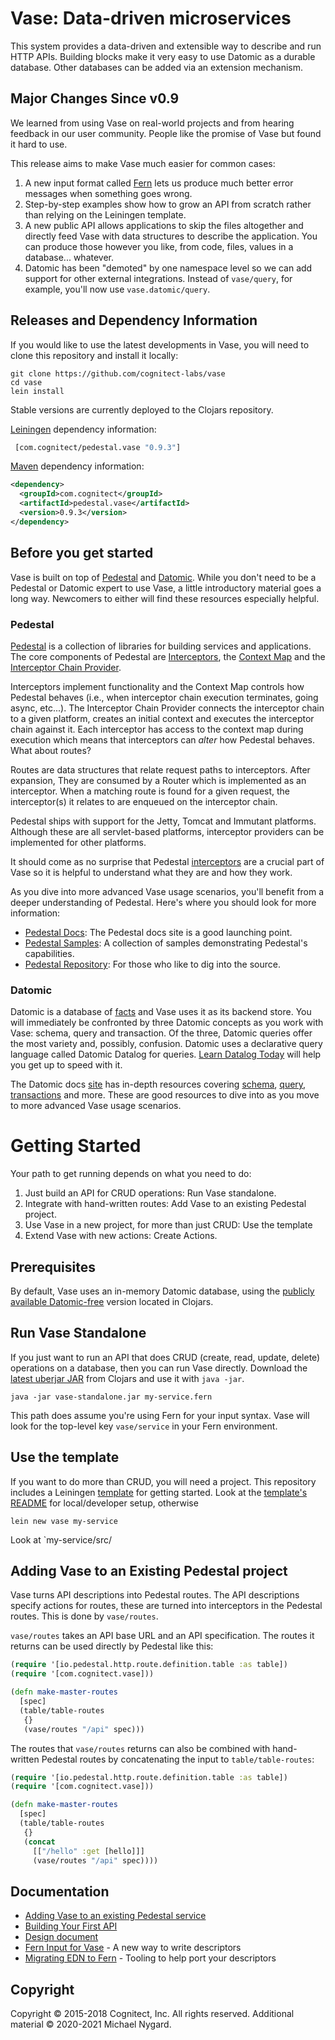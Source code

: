 # Vase: Data-driven microservices

This system provides a data-driven and extensible way to describe and
run HTTP APIs. Building blocks make it very easy to use Datomic as a
durable database. Other databases can be added via an extension mechanism.

## Major Changes Since v0.9

We learned from using Vase on real-world projects and from hearing
feedback in our user community. People like the promise of Vase but
found it hard to use.

This release aims to make Vase much easier for common cases:

1. A new input format called
   [Fern](https://github.com/cognitect-labs/fern) lets us produce much
   better error messages when something goes wrong.
2. Step-by-step examples show how to grow an API from scratch
   rather than relying on the Leiningen template.
3. A new public API allows applications to skip the files altogether
   and directly feed Vase with data structures to describe the
   application. You can produce those however you like, from code,
   files, values in a database... whatever.
4. Datomic has been "demoted" by one namespace level so we can add
   support for other external integrations. Instead of `vase/query`,
   for example, you'll now use `vase.datomic/query`.

## Releases and Dependency Information

If you would like to use the latest developments in Vase, you will need to
clone this repository and install it locally:

```
git clone https://github.com/cognitect-labs/vase
cd vase
lein install
```

Stable versions are currently deployed to the Clojars repository.

[Leiningen](https://github.com/technomancy/leiningen) dependency information:

```clj
 [com.cognitect/pedestal.vase "0.9.3"]
```

[Maven](http://maven.apache.org/) dependency information:

```xml
<dependency>
  <groupId>com.cognitect</groupId>
  <artifactId>pedestal.vase</artifactId>
  <version>0.9.3</version>
</dependency>
```

## Before you get started

Vase is built on top of [Pedestal](http://pedestal.io/)
and [Datomic](http://www.datomic.com/). While you don't need to be a
Pedestal or Datomic expert to use Vase, a little introductory material
goes a long way. Newcomers to either will find these resources especially helpful.

### Pedestal

[Pedestal](http://pedestal.io/index#what-is-pedestal) is a collection
of libraries for building services and applications. The core
components of Pedestal
are [Interceptors](http://pedestal.io/reference/interceptors),
the [Context Map](http://pedestal.io/reference/context-map) and the
[Interceptor Chain Provider](http://pedestal.io/reference/chain-providers).

Interceptors implement functionality and the Context Map controls how
Pedestal behaves (i.e., when interceptor chain execution terminates,
going async, etc...). The Interceptor Chain Provider connects the
interceptor chain to a given platform, creates an initial context and
executes the interceptor chain against it. Each interceptor has access
to the context map during execution which means that interceptors can
_alter_ how Pedestal behaves. What about routes?

Routes are data structures that relate request paths to
interceptors. After expansion, They are consumed by a Router which is
implemented as an interceptor. When a matching route is found for a
given request, the interceptor(s) it relates to are enqueued on the
interceptor chain.

Pedestal ships with support for the Jetty, Tomcat and Immutant
platforms. Although these are all servlet-based platforms, interceptor
providers can be implemented for other platforms.

It should come as no surprise that
Pedestal [interceptors](http://pedestal.io/reference/interceptors) are
a crucial part of Vase so it is helpful to understand what they are
and how they work.

As you dive into more advanced Vase usage scenarios, you'll benefit
from a deeper understanding of Pedestal.  Here's where you should look
for more information:

- [Pedestal Docs](http://pedestal.io): The Pedestal docs site is a good launching point.
- [Pedestal Samples](http://pedestal.io/samples/index): A collection of samples demonstrating Pedestal's capabilities.
- [Pedestal Repository](https://github.com/pedestal/pedestal): For those who like to dig into the source.

### Datomic

Datomic is a database
of [facts](http://docs.datomic.com/query.html#database-of-facts) and
Vase uses it as its backend store. You will immediately be confronted
by three Datomic concepts as you work with Vase: schema, query and
transaction. Of the three, Datomic queries offer the most variety and,
possibly, confusion. Datomic uses a declarative query language called
Datomic Datalog for
queries. [Learn Datalog Today](http://www.learndatalogtoday.org/) will
help you get up to speed with it.

The Datomic docs [site](http://docs.datomic.com/index.html) has
in-depth resources
covering
[schema](http://docs.datomic.com/schema.html),
[query](http://docs.datomic.com/query.html),
[transactions](http://docs.datomic.com/transactions.html) and
more. These are good resources to dive into as you move to more
advanced Vase usage scenarios.

# Getting Started

Your path to get running depends on what you need to do:

1. Just build an API for CRUD operations: Run Vase standalone.
2. Integrate with hand-written routes: Add Vase to an existing
   Pedestal project.
3. Use Vase in a new project, for more than just CRUD: Use the template
3. Extend Vase with new actions: Create Actions.

## Prerequisites

By default, Vase uses an in-memory Datomic database, using the
[publicly available
Datomic-free](https://clojars.org/com.datomic/datomic-free) version
located in Clojars.

## Run Vase Standalone

If you just want to run an API that does CRUD (create, read, update,
delete) operations on a database, then you can run Vase
directly. Download the [latest uberjar
JAR](https://clojars.org/com.cognitect/pedestal.vase) from Clojars and
use it with `java -jar`.

```
java -jar vase-standalone.jar my-service.fern
```

This path does assume you're using Fern for your input syntax. Vase
will look for the top-level key `vase/service` in your Fern
environment.

## Use the template

If you want to do more than CRUD, you will need a project. This
repository includes a
Leiningen [template](./template) for getting started. Look at the
[template's README](./template/README.md) for local/developer setup,
otherwise

`lein new vase my-service`

Look at `my-service/src/

## Adding Vase to an Existing Pedestal project

Vase turns API descriptions into Pedestal routes. The API descriptions
specify actions for routes, these are turned into interceptors in the
Pedestal routes. This is done by `vase/routes`.

`vase/routes` takes an API base URL and an API specification. The routes it
returns can be used directly by Pedestal like this:

```clj
(require '[io.pedestal.http.route.definition.table :as table])
(require '[com.cognitect.vase]))

(defn make-master-routes
  [spec]
  (table/table-routes
   {}
   (vase/routes "/api" spec)))
```

The routes that `vase/routes` returns can also be combined with
hand-written Pedestal routes by concatenating the input to
`table/table-routes`:

```clj
(require '[io.pedestal.http.route.definition.table :as table])
(require '[com.cognitect.vase]))

(defn make-master-routes
  [spec]
  (table/table-routes
   {}
   (concat
     [["/hello" :get [hello]]]
     (vase/routes "/api" spec))))
```


## Documentation

* [Adding Vase to an existing Pedestal service](./docs/adding_vase.md)
* [Building Your First API](./docs/your_first_api.md)
* [Design document](./docs/design.md)
* [Fern Input for Vase](./docs/vase_with_fern.md) - A new way to write
  descriptors
* [Migrating EDN to Fern](./docs/migrating_edn_to_fern.md) - Tooling
  to help port your descriptors

## Copyright

Copyright © 2015-2018 Cognitect, Inc. All rights reserved.
Additional material © 2020-2021 Michael Nygard.

